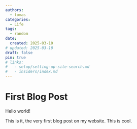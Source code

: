 ```yaml
---
authors:
  - tomas
categories:
  - Life
tags:
  - random
date:
  created: 2025-03-10
# updated: 2025-03-10
draft: false
pin: true
# links:
#   - setup/setting-up-site-search.md
#   - insiders/index.md
---
```


# First Blog Post

Hello world!

<!-- more -->

This is it, the very first blog post on my website. This is cool.
